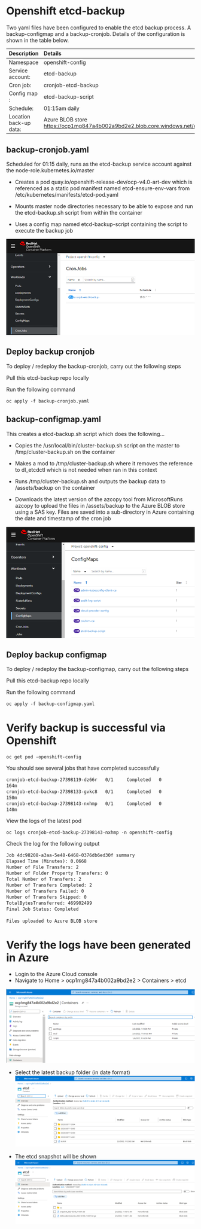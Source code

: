 # Openshift etcd-backup
Two yaml files have been configured to enable the etcd backup process. A backup-configmap and a backup-cronjob. 
Details of the configuration is shown in the table below.

|Description                      |Details|
|:----------                      |:------|
|Namespace                        | openshift-config|
|Service account:                 | etcd-backup |
|Cron job:                        | cronjob-etcd-backup |
|Config map :                     | etcd-backup-script |
|Schedule:                        | 01:15am daily |
|Location back-up data:           | Azure BLOB store https://ocp1mg847a4b002a9bd2e2.blob.core.windows.net/etcd |



## backup-cronjob.yaml

Scheduled for 01:15 daily, runs as the etcd-backup service account against the node-role.kubernetes.io/master

- Creates a pod quay.io/openshift-release-dev/ocp-v4.0-art-dev which is referenced as a static pod manifest named etcd-ensure-env-vars from /etc/kubernetes/manifests/etcd-pod.yaml

- Mounts master node directories necessary to be able to expose and run the etcd-backup.sh script from within the container 

- Uses a config map named etcd-backup-script containing the script to execute the backup job

![Openshift Image 1](images/openshift-cronjob.PNG)

## Deploy backup cronjob
To deploy / redeploy the backup-cronjob, carry out the following steps

Pull this etcd-backup repo locally

Run the following command
    
    oc apply -f backup-cronjob.yaml
 
## backup-configmap.yaml
 
This creates a etcd-backup.sh script which does the following... 
 
- Copies the /usr/local/bin/cluster-backup.sh script on the master to /tmp/cluster-backup.sh on the container

- Makes a mod to /tmp/cluster-backup.sh where it removes the reference to dl_etcdctl which is not needed when ran in this context

- Runs /tmp/cluster-backup.sh and outputs the backup data to /assets/backup on the container

- Downloads the latest version of the azcopy tool from MicrosoftRuns azcopy to upload the files in /assets/backup to the Azure BLOB store using a SAS key. Files are saved into a sub-directory in Azure containing the date and timestamp of the cron job
 
![Openshift Image 2](images/openshift-configmap.PNG) 
 
## Deploy backup configmap
To deploy / redeploy the backup-configmap, carry out the following steps

Pull this etcd-backup repo locally

Run the following command
    
    oc apply -f backup-configmap.yaml

 
# Verify backup is successful via Openshift

    oc get pod -openshift-config
    
 You should see several jobs that have completed successfully
 
    cronjob-etcd-backup-27398119-dz66r   0/1     Completed   0          164m
    cronjob-etcd-backup-27398133-gvkc8   0/1     Completed   0          150m
    cronjob-etcd-backup-27398143-nxhmp   0/1     Completed   0          140m
    
    
 View the logs of the latest pod
 
    oc logs cronjob-etcd-backup-27398143-nxhmp -n openshift-config
    
Check the log for the following output


    Job 4dc98208-a3aa-5e48-6468-0376db6ed30f summary
    Elapsed Time (Minutes): 0.0668
    Number of File Transfers: 2
    Number of Folder Property Transfers: 0
    Total Number of Transfers: 2
    Number of Transfers Completed: 2
    Number of Transfers Failed: 0
    Number of Transfers Skipped: 0
    TotalBytesTransferred: 469902499
    Final Job Status: Completed

    Files uploaded to Azure BLOB store
    
  # Verify the logs have been generated in Azure
  
  * Login to the Azure Cloud console
  * Navigate to Home > ocp1mg847a4b002a9bd2e2 > Containers > etcd
 
 ![Azure Image 1](images/azure-blob-storage.PNG)
 
  * Select the latest backup folder (in date format)
 ![Azure Image 2](images/azure-blob-storage-etcd.PNG)
 
  * The etcd snapshot will be shown
 ![Azure Image 3](images/azure-blob-storage-etcd-snapshot.PNG)
  
  
    
    
